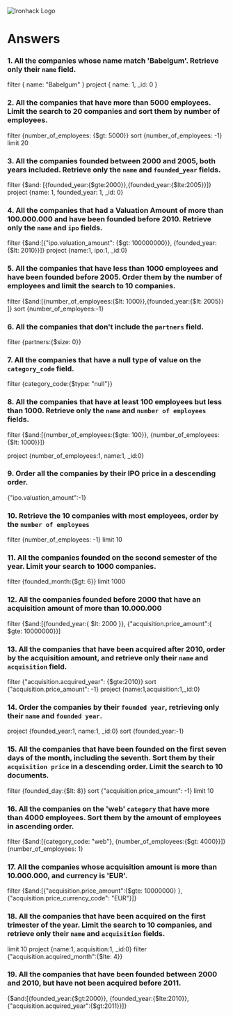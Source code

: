 ![Ironhack Logo](https://i.imgur.com/1QgrNNw.png)

# Answers

### 1. All the companies whose name match 'Babelgum'. Retrieve only their `name` field.

filter { name: "Babelgum" }
project { name: 1, _id: 0 }

### 2. All the companies that have more than 5000 employees. Limit the search to 20 companies and sort them by **number of employees**.

filter {number_of_employees: {$gt: 5000}}
sort {number_of_employees: -1}
limit 20

### 3. All the companies founded between 2000 and 2005, both years included. Retrieve only the `name` and `founded_year` fields.

filter {$and: [{founded_year:{$gte:2000}},{founded_year:{$lte:2005}}]}
project {name: 1, founded_year: 1, _id: 0}


### 4. All the companies that had a Valuation Amount of more than 100.000.000 and have been founded before 2010. Retrieve only the `name` and `ipo` fields.

filter {$and:[{"ipo.valuation_amount": {$gt: 100000000}}, {founded_year:{$lt: 2010}}]}
project {name:1, ipo:1, _id:0}

### 5. All the companies that have less than 1000 employees and have been founded before 2005. Order them by the number of employees and limit the search to 10 companies.

filter {$and:[{number_of_employees:{$lt: 1000}},{founded_year:{$lt: 2005}}  ]}
sort {number_of_employees:-1}

### 6. All the companies that don't include the `partners` field.

filter {partners:{$size: 0}}

### 7. All the companies that have a null type of value on the `category_code` field.

filter {category_code:{$type: "null"}}

### 8. All the companies that have at least 100 employees but less than 1000. Retrieve only the `name` and `number of employees` fields.

filter {$and:[{number_of_employees:{$gte: 100}}, {number_of_employees:{$lt: 1000}}]}

project {number_of_employees:1, name:1, _id:0}

### 9. Order all the companies by their IPO price in a descending order.

{"ipo.valuation_amount":-1}

### 10. Retrieve the 10 companies with most employees, order by the `number of employees`

filter {number_of_employees: -1}
limit 10

### 11. All the companies founded on the second semester of the year. Limit your search to 1000 companies.

filter {founded_month:{$gt: 6}}
limit 1000

### 12. All the companies founded before 2000 that have an acquisition amount of more than 10.000.000

filter {$and:[{founded_year:{ $lt: 2000 }}, {"acquisition.price_amount":{ $gte: 10000000}}]

### 13. All the companies that have been acquired after 2010, order by the acquisition amount, and retrieve only their `name` and `acquisition` field.
filter {"acquisition.acquired_year": {$gte:2010}}
sort {"acquisition.price_amount": -1}
project {name:1,acquisition:1,_id:0}
### 14. Order the companies by their `founded year`, retrieving only their `name` and `founded year`.

project {founded_year:1, name:1, _id:0}
sort {founded_year:-1}

### 15. All the companies that have been founded on the first seven days of the month, including the seventh. Sort them by their `acquisition price` in a descending order. Limit the search to 10 documents.

filter {founded_day:{$lt: 8}}
sort {"acquisition.price_amount": -1}
limit 10

### 16. All the companies on the 'web' `category` that have more than 4000 employees. Sort them by the amount of employees in ascending order.

filter {$and:[{category_code: "web"}, {number_of_employees:{$gt: 4000}}]}
 {number_of_employees: 1}

### 17. All the companies whose acquisition amount is more than 10.000.000, and currency is 'EUR'.

filter {$and:[{"acquisition.price_amount":{$gte: 10000000} }, {"acquisition.price_currency_code": "EUR"}]}

### 18. All the companies that have been acquired on the first trimester of the year. Limit the search to 10 companies, and retrieve only their `name` and `acquisition` fields.

limit 10
project {name:1, acquisition:1, _id:0}
filter {"acquisition.acquired_month":{$lte: 4}}


### 19. All the companies that have been founded between 2000 and 2010, but have not been acquired before 2011.

{$and:[{founded_year:{$gt:2000}}, {founded_year:{$lte:2010}}, {"acquisition.acquired_year":{$gt:2011}}]} 
